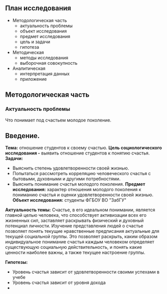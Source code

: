

## План исследования
- Методологическая часть
    - актуальность проблемы
    - объект исследования
    - предмет исследования
    - цель и задачи
    - гипотеза
- Методическая
    - методы исследования
    - выборочная совокупность
- Аналитическая
    - интерпретация данных
    - приложение


## Методологическая часть

### Актуальность проблемы
Что понимает под счастьем молодое поколение.

## Введение.

**Тема:** отношение студентов к своему счастью.
**Цель социологического исследования -** выявить отношение студентов к понятию счастья.
**Задачи:**
- Выяснить степень удовлетворенности своей жизнью.
- Попытаться рассмотреть корреляцию человеческого счастья с бытовыми, духовными и другими потребностями.
- Выяснить понимание счастья молодого поколения.
**Предмет исследования:** характер отношения молодого поколения к пониманию счастья и оценки удовлетворенности своей жизнью.
**Объект исследования:** студенты ФГБОУ ВО "ЗабГУ"

**Актуальность темы:**
Счастье, в его идеальном понимании, является главной целью человека, что способствует активизации всех его жизненных сил, заставляет раскрывать физический и духовный потенциал личности. Изучение представления людей о счастье позволяет понять текущие нравственные предписания актуальные для текущей социальной группы. Это позволяет раскрыть, каким образом индивидуальное понимание счастья каждым человеком определяет существующую социальную действительность, и понять какие ценности наиболее важны, а также текущее настроение группы.

**Гипотезы:** 
- Уровень счастья зависит от удовлетворенности своими успехами в учебе
- Уровень счастья зависит от уровня дохода
- 

